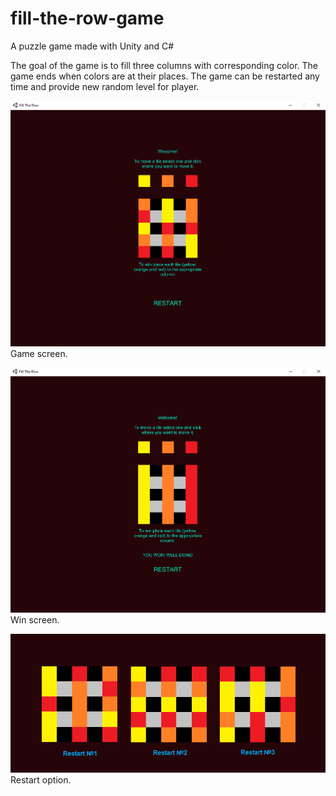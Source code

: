 # fill-the-row-game
A puzzle game made with Unity and C#

The goal of the game is to fill three columns with corresponding color. The game ends when colors are at their places. The game can be restarted any time and provide new random level for player.

![Alt text](README_files/game_screen.png?raw=true "Game Screen")
Game screen.

![Alt text](README_files/win_screen.png?raw=true "Win Screen")
Win screen.

![Alt text](README_files/restart_option.png?raw=true "Restart Option")
Restart option.
